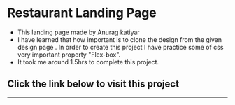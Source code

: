# Restaurant Landing Page
 * This landing page made by Anurag katiyar
 * I have learned that how important is to clone the design from the given design page . In order to create this project I have practice some of css very important property "Flex-box".
 * It took me around 1.5hrs to complete this project.
  ## Click the link below to visit this project
  ---
   